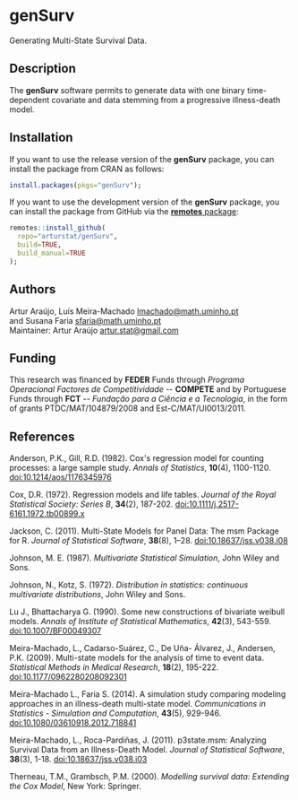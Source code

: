 # genSurv
Generating Multi-State Survival Data.

## Description
The **genSurv** software permits to generate data with one binary time-dependent covariate and data stemming from a progressive illness-death model.

## Installation
If you want to use the release version of the **genSurv** package, you can install the package from CRAN as follows:
```r
install.packages(pkgs="genSurv");
```
If you want to use the development version of the **genSurv** package, you can install the package from GitHub via the [**remotes** package](https://remotes.r-lib.org):
```r
remotes::install_github(
  repo="arturstat/genSurv",
  build=TRUE,
  build_manual=TRUE
);
```

## Authors
Artur Araújo, Luís Meira-Machado <lmachado@math.uminho.pt> \
and Susana Faria <sfaria@math.uminho.pt> \
Maintainer: Artur Araújo <artur.stat@gmail.com>

## Funding
This research was financed by **FEDER** Funds through *Programa Operacional Factores de Competitividade* -- **COMPETE** and by Portuguese Funds through **FCT** -- *Fundação para a Ciência e a Tecnologia*, in the form of grants PTDC/MAT/104879/2008 and Est-C/MAT/UI0013/2011.

## References
Anderson, P.K., Gill, R.D. (1982). Cox's regression model for counting processes: a large sample study. *Annals of Statistics*, **10**(4), 1100-1120. [doi:10.1214/aos/1176345976](https://doi.org/10.1214/aos/1176345976)

Cox, D.R. (1972). Regression models and life tables. *Journal of the Royal Statistical Society: Series B*, **34**(2), 187-202. [doi:10.1111/j.2517-6161.1972.tb00899.x](https://doi.org/10.1111/j.2517-6161.1972.tb00899.x)

Jackson, C. (2011). Multi-State Models for Panel Data: The msm Package for R. *Journal of Statistical Software*, **38**(8), 1–28. [doi:10.18637/jss.v038.i08](https://doi.org/10.18637/jss.v038.i08)

Johnson, M. E. (1987). *Multivariate Statistical Simulation*, John Wiley and Sons.

Johnson, N., Kotz, S. (1972). *Distribution in statistics: continuous multivariate distributions*, John Wiley and Sons.

Lu J., Bhattacharya G. (1990). Some new constructions of bivariate weibull models. *Annals of Institute of Statistical Mathematics*, **42**(3), 543-559. [doi:10.1007/BF00049307](https://doi.org/10.1007/BF00049307)

Meira-Machado, L., Cadarso-Suárez, C., De Uña- Álvarez, J., Andersen, P.K. (2009). Multi-state models for the analysis of time to event data. *Statistical Methods in Medical Research*, **18**(2), 195-222. [doi:10.1177/0962280208092301](https://doi.org/10.1177/0962280208092301)

Meira-Machado L., Faria S. (2014). A simulation study comparing modeling approaches in an illness-death multi-state model. *Communications in Statistics - Simulation and Computation*, **43**(5), 929-946. [doi:10.1080/03610918.2012.718841](https://doi.org/10.1080/03610918.2012.718841)

Meira-Machado, L., Roca-Pardiñas, J. (2011). p3state.msm: Analyzing Survival Data from an Illness-Death Model. *Journal of Statistical Software*, **38**(3), 1-18. [doi:10.18637/jss.v038.i03](https://doi.org/10.18637/jss.v038.i03)

Therneau, T.M., Grambsch, P.M. (2000). *Modelling survival data: Extending the Cox Model*, New York: Springer.
